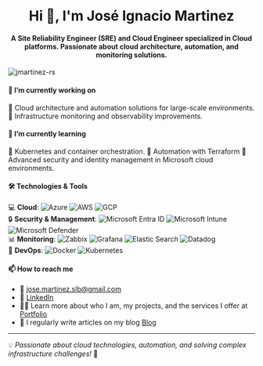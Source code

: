 <h1 align="center">Hi 👋, I'm José Ignacio Martinez</h1>
<h4 align="center">A Site Reliability Engineer (SRE) and Cloud Engineer specialized in Cloud platforms. Passionate about cloud architecture, automation, and monitoring solutions.</h4>

<p align="left"> <img src="https://komarev.com/ghpvc/?username=jmartinez-rs&label=Profile%20views&color=0e75b6&style=flat" alt="jmartinez-rs" /> </p>


#### 🔭 I’m currently working on  
 🔹 Cloud architecture and automation solutions for large-scale environments.  
 🔹 Infrastructure monitoring and observability improvements.  

#### 🌱 I’m currently learning  
 🔹 Kubernetes and container orchestration.
 🔹 Automation with Terraform
 🔹 Advanced security and identity management in Microsoft cloud environments.  

#### 🛠️ Technologies & Tools  
💻 **Cloud**:
![Azure](https://img.shields.io/badge/Azure-0078D4?style=for-the-badge&logo=microsoftazure&logoColor=white)  ![AWS](https://img.shields.io/badge/AWS-232F3E?style=for-the-badge&logo=amazonaws&logoColor=white)  ![GCP](https://img.shields.io/badge/GCP-4285F4?style=for-the-badge&logo=googlecloud&logoColor=white)  
🔒 **Security & Management**:
![Microsoft Entra ID](https://img.shields.io/badge/Microsoft%20Entra%20ID-0066B8?style=for-the-badge&logo=microsoft&logoColor=white)  ![Microsoft Intune](https://img.shields.io/badge/Microsoft%20Intune-0078D4?style=for-the-badge&logo=microsoftintune&logoColor=white)  ![Microsoft Defender](https://img.shields.io/badge/Microsoft%20Defender-52A3C9?style=for-the-badge&logo=microsoftdefender&logoColor=white)  
📊 **Monitoring**:
![Zabbix](https://img.shields.io/badge/Zabbix-BE1622?style=for-the-badge&logo=zabbix&logoColor=white)  ![Grafana](https://img.shields.io/badge/Grafana-F46800?style=for-the-badge&logo=grafana&logoColor=white)  ![Elastic Search](https://img.shields.io/badge/Elastic%20Search-005571?style=for-the-badge&logo=elasticsearch&logoColor=white)  ![Datadog](https://img.shields.io/badge/Datadog-632CA6?style=for-the-badge&logo=datadog&logoColor=white)   
🚀 **DevOps**:
![Docker](https://img.shields.io/badge/Docker-2496ED?style=for-the-badge&logo=docker&logoColor=white)  ![Kubernetes](https://img.shields.io/badge/Kubernetes-326CE5?style=for-the-badge&logo=kubernetes&logoColor=white)  

#### 📫 How to reach me  
* 📧 jose.martinez.slb@gmail.com  
* 🔗 [LinkedIn](https://linkedin.com/in/jose-ignacio-martinez) 
* 👨‍💻 Learn more about who I am, my projects, and the services I offer at [Portfolio](#)
* 📝 I regularly write articles on my blog [Blog](#)

---

💡 *Passionate about cloud technologies, automation, and solving complex infrastructure challenges!* 🚀 